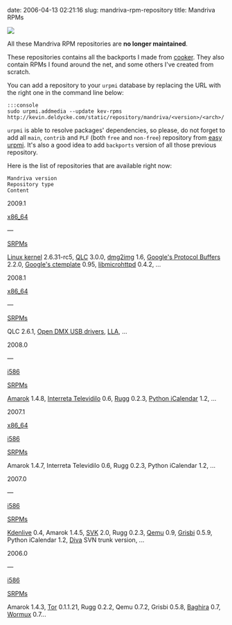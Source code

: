 date: 2006-04-13 02:21:16
slug: mandriva-rpm-repository
title: Mandriva RPMs

![](/static/uploads/2007/04/mandriva-2007-blue-logo.png)

All these Mandriva RPM repositories are **no longer maintained**.

These repositories contains all the backports I made from [cooker](http://wiki.mandriva.com/en/Development). They also contain RPMs I found around the net, and some others I've created from scratch.

You can add a repository to your `urpmi` database by replacing the URL with the right one in the command line below:

    :::console
    sudo urpmi.addmedia --update kev-rpms http://kevin.deldycke.com/static/repository/mandriva/<version>/<arch>/

`urpmi` is able to resolve packages' dependencies, so  please, do not forget to add all `main`, `contrib` and `PLF` (both `free` and `non-free`) repository from [easy urpmi](http://easyurpmi.zarb.org). It's also a good idea to add `backports` version of all those previous repository.

Here is the list of repositories that are available right now:

    Mandriva version
    Repository type
    Content

2009.1

[x86_64](http://kevin.deldycke.com/static/repository/mandriva/2009.1/x86_64)

—

[SRPMs](http://kevin.deldycke.com/static/repository/mandriva/2009.1/SRPMS)

[Linux kernel](http://www.kernel.org) 2.6.31-rc5, [QLC](http://sourceforge.net/projects/qlc) 3.0.0, [dmg2img](http://vu1tur.eu.org/tools/) 1.6, [Google's Protocol Buffers](http://code.google.com/p/protobuf/) 2.2.0, [Google's ctemplate](http://code.google.com/p/google-ctemplate/) 0.95, [libmicrohttpd](http://www.gnu.org/software/libmicrohttpd/) 0.4.2, ...

2008.1

[x86_64](http://kevin.deldycke.com/static/repository/mandriva/2008.1/x86_64)

—

[SRPMs](http://kevin.deldycke.com/static/repository/mandriva/2008.1/SRPMS)

QLC 2.6.1, [Open DMX USB drivers](http://www.erwinrol.com/index.php?opensource/dmxusb.php), [LLA](http://code.google.com/p/linux-lighting/), ...

2008.0

—

[i586](http://kevin.deldycke.com/static/repository/mandriva/2008.0/i586)

[SRPMs](http://kevin.deldycke.com/static/repository/mandriva/2008.0/SRPMS)

[Amarok](http://amarok.kde.org) 1.4.8, [Interreta Televidilo](http://home.gna.org/televidilo/) 0.6, [Rugg](http://rugg.sourceforge.net) 0.2.3, [Python iCalendar](http://pypi.python.org/pypi/icalendar) 1.2, ...

2007.1

[x86_64](http://kevin.deldycke.com/static/repository/mandriva/2007.1/x86_64)

[i586](http://kevin.deldycke.com/static/repository/mandriva/2007.1/i586)

[SRPMs](http://kevin.deldycke.com/static/repository/mandriva/2007.1/SRPMS)

Amarok 1.4.7, Interreta Televidilo 0.6, Rugg 0.2.3, Python iCalendar 1.2, ...

2007.0

—

[i586](http://kevin.deldycke.com/static/repository/mandriva/2007.0/i586)

[SRPMs](http://kevin.deldycke.com/static/repository/mandriva/2007.0/SRPMS)

[Kdenlive](http://www.kdenlive.org) 0.4, Amarok 1.4.5, [SVK](http://svk.bestpractical.com) 2.0, Rugg 0.2.3, [Qemu](http://wiki.qemu.org) 0.9, [Grisbi](http://www.grisbi.org) 0.5.9, Python iCalendar 1.2, [Diva](http://www.mdk.org.pl/2006/12/7/state-of-diva) SVN trunk version, ...

2006.0

—

[i586](http://kevin.deldycke.com/static/repository/mandriva/2006.0/i586)

[SRPMs](http://kevin.deldycke.com/static/repository/mandriva/2006.0/SRPMS)

Amarok 1.4.3, [Tor](http://www.torproject.org) 0.1.1.21, Rugg 0.2.2, Qemu 0.7.2, Grisbi 0.5.8, [Baghira](http://baghira.sourceforge.net) 0.7, [Wormux](http://www.wormux.org) 0.7...

